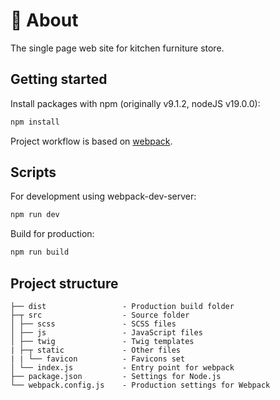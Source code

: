 # 🧐 About

The single page web site for kitchen furniture store.

## Getting started

Install packages with npm (originally v9.1.2, nodeJS v19.0.0):

```sh
npm install
```

Project workflow is based on [webpack](https://webpack.js.org/).


## Scripts

For development using webpack-dev-server:

```sh
npm run dev
```
Build for production:

```sh
npm run build
```

## Project structure

```text
├── dist                 - Production build folder
├─┬ src                  - Source folder
│ ├── scss               - SСSS files
│ ├── js                 - JavaScript files
│ ├── twig               - Twig templates
| ├─┬ static             - Other files
| | └── favicon          - Favicons set
│ └── index.js           - Entry point for webpack
├── package.json         - Settings for Node.js
└── webpack.config.js    - Production settings for Webpack
```

